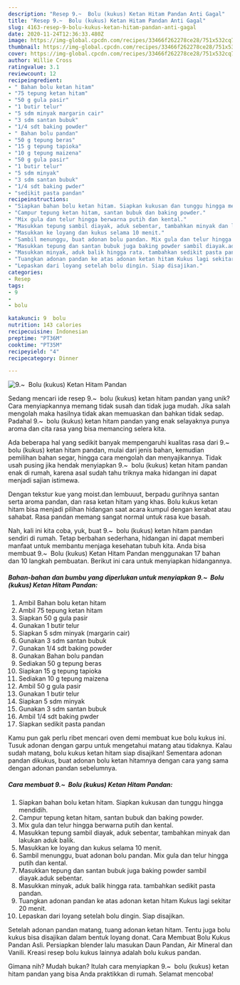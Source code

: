 ```yaml
---
description: "Resep 9.~  Bolu (kukus) Ketan Hitam Pandan Anti Gagal"
title: "Resep 9.~  Bolu (kukus) Ketan Hitam Pandan Anti Gagal"
slug: 4163-resep-9-bolu-kukus-ketan-hitam-pandan-anti-gagal
date: 2020-11-24T12:36:33.480Z
image: https://img-global.cpcdn.com/recipes/33466f262278ce28/751x532cq70/9-bolu-kukus-ketan-hitam-pandan-foto-resep-utama.jpg
thumbnail: https://img-global.cpcdn.com/recipes/33466f262278ce28/751x532cq70/9-bolu-kukus-ketan-hitam-pandan-foto-resep-utama.jpg
cover: https://img-global.cpcdn.com/recipes/33466f262278ce28/751x532cq70/9-bolu-kukus-ketan-hitam-pandan-foto-resep-utama.jpg
author: Willie Cross
ratingvalue: 3.1
reviewcount: 12
recipeingredient:
- " Bahan bolu ketan hitam"
- "75 tepung ketan hitam"
- "50 g gula pasir"
- "1 butir telur"
- "5 sdm minyak margarin cair"
- "3 sdm santan bubuk"
- "1/4 sdt baking powder"
- " Bahan bolu pandan"
- "50 g tepung beras"
- "15 g tepung tapioka"
- "10 g tepung maizena"
- "50 g gula pasir"
- "1 butir telur"
- "5 sdm minyak"
- "3 sdm santan bubuk"
- "1/4 sdt baking pwder"
- "sedikit pasta pandan"
recipeinstructions:
- "Siapkan bahan bolu ketan hitam. Siapkan kukusan dan tunggu hingga mendidih."
- "Campur tepung ketan hitam, santan bubuk dan baking powder."
- "Mix gula dan telur hingga berwarna putih dan kental."
- "Masukkan tepung sambil diayak, aduk sebentar, tambahkan minyak dan lakukan aduk balik."
- "Masukkan ke loyang dan kukus selama 10 menit."
- "Sambil menunggu, buat adonan bolu pandan. Mix gula dan telur hingga putih dan kental."
- "Masukkan tepung dan santan bubuk juga baking powder sambil diayak.aduk sebentar."
- "Masukkan minyak, aduk balik hingga rata. tambahkan sedikit pasta pandan."
- "Tuangkan adonan pandan ke atas adonan ketan hitam Kukus lagi sekitar 20 menit."
- "Lepaskan dari loyang setelah bolu dingin. Siap disajikan."
categories:
- Resep
tags:
- 9
- 
- bolu

katakunci: 9  bolu 
nutrition: 143 calories
recipecuisine: Indonesian
preptime: "PT36M"
cooktime: "PT35M"
recipeyield: "4"
recipecategory: Dinner

---
```



![9.~  Bolu (kukus) Ketan Hitam Pandan](https://img-global.cpcdn.com/recipes/33466f262278ce28/751x532cq70/9-bolu-kukus-ketan-hitam-pandan-foto-resep-utama.jpg)

Sedang mencari ide resep 9.~  bolu (kukus) ketan hitam pandan yang unik? Cara menyiapkannya memang tidak susah dan tidak juga mudah. Jika salah mengolah maka hasilnya tidak akan memuaskan dan bahkan tidak sedap. Padahal 9.~  bolu (kukus) ketan hitam pandan yang enak selayaknya punya aroma dan cita rasa yang bisa memancing selera kita.

Ada beberapa hal yang sedikit banyak mempengaruhi kualitas rasa dari 9.~  bolu (kukus) ketan hitam pandan, mulai dari jenis bahan, kemudian pemilihan bahan segar, hingga cara mengolah dan menyajikannya. Tidak usah pusing jika hendak menyiapkan 9.~  bolu (kukus) ketan hitam pandan enak di rumah, karena asal sudah tahu triknya maka hidangan ini dapat menjadi sajian istimewa.

Dengan tekstur kue yang moist.dan lembuuut, berpadu gurihnya santan serta aroma pandan, dan rasa ketan hitam yang khas. Bolu kukus ketan hitam bisa menjadi pilihan hidangan saat acara kumpul dengan kerabat atau sahabat. Rasa pandan memang sangat normal untuk rasa kue basah.


Nah, kali ini kita coba, yuk, buat 9.~  bolu (kukus) ketan hitam pandan sendiri di rumah. Tetap berbahan sederhana, hidangan ini dapat memberi manfaat untuk membantu menjaga kesehatan tubuh kita. Anda bisa membuat 9.~  Bolu (kukus) Ketan Hitam Pandan menggunakan 17 bahan dan 10 langkah pembuatan. Berikut ini cara untuk menyiapkan hidangannya.

<!--inarticleads1-->

##### Bahan-bahan dan bumbu yang diperlukan untuk menyiapkan 9.~  Bolu (kukus) Ketan Hitam Pandan:

1. Ambil  Bahan bolu ketan hitam
1. Ambil 75 tepung ketan hitam
1. Siapkan 50 g gula pasir
1. Gunakan 1 butir telur
1. Siapkan 5 sdm minyak (margarin cair)
1. Gunakan 3 sdm santan bubuk
1. Gunakan 1/4 sdt baking powder
1. Gunakan  Bahan bolu pandan
1. Sediakan 50 g tepung beras
1. Siapkan 15 g tepung tapioka
1. Sediakan 10 g tepung maizena
1. Ambil 50 g gula pasir
1. Gunakan 1 butir telur
1. Siapkan 5 sdm minyak
1. Gunakan 3 sdm santan bubuk
1. Ambil 1/4 sdt baking pwder
1. Siapkan sedikit pasta pandan


Kamu pun gak perlu ribet mencari oven demi membuat kue bolu kukus ini. Tusuk adonan dengan garpu untuk mengetahui matang atau tidaknya. Kalau sudah matang, bolu kukus ketan hitam siap disajikan! Sementara adonan pandan dikukus, buat adonan bolu ketan hitamnya dengan cara yang sama dengan adonan pandan sebelumnya. 

<!--inarticleads2-->

##### Cara membuat 9.~  Bolu (kukus) Ketan Hitam Pandan:

1. Siapkan bahan bolu ketan hitam. Siapkan kukusan dan tunggu hingga mendidih.
1. Campur tepung ketan hitam, santan bubuk dan baking powder.
1. Mix gula dan telur hingga berwarna putih dan kental.
1. Masukkan tepung sambil diayak, aduk sebentar, tambahkan minyak dan lakukan aduk balik.
1. Masukkan ke loyang dan kukus selama 10 menit.
1. Sambil menunggu, buat adonan bolu pandan. Mix gula dan telur hingga putih dan kental.
1. Masukkan tepung dan santan bubuk juga baking powder sambil diayak.aduk sebentar.
1. Masukkan minyak, aduk balik hingga rata. tambahkan sedikit pasta pandan.
1. Tuangkan adonan pandan ke atas adonan ketan hitam Kukus lagi sekitar 20 menit.
1. Lepaskan dari loyang setelah bolu dingin. Siap disajikan.


Setelah adonan pandan matang, tuang adonan ketan hitam. Tentu juga bolu kukus bisa disajikan dalam bentuk loyang donat. Cara Membuat Bolu Kukus Pandan Asli. Persiapkan blender lalu masukan Daun Pandan, Air Mineral dan Vanili. Kreasi resep bolu kukus lainnya adalah bolu kukus pandan. 

Gimana nih? Mudah bukan? Itulah cara menyiapkan 9.~  bolu (kukus) ketan hitam pandan yang bisa Anda praktikkan di rumah. Selamat mencoba!
